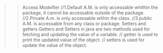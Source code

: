 >>Access Modeifier
//1.Default A.M.
    is only accessable whithin the package, it cannot be accessable outside of the package.
//2.Private A.m.
    is only accessable within the class.
//3.public A.M.
    is accessable from any class or package.
>>Setters and getters
Getters and Setters in java are two methods used for fetching and updating the value of a variable. 
// getter is used to print the updated value of the object.
// setters is used for update the value of the object.